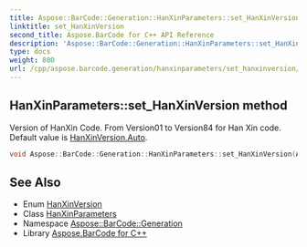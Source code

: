 ```yaml
---
title: Aspose::BarCode::Generation::HanXinParameters::set_HanXinVersion method
linktitle: set_HanXinVersion
second_title: Aspose.BarCode for C++ API Reference
description: 'Aspose::BarCode::Generation::HanXinParameters::set_HanXinVersion method. Version of HanXin Code. From Version01 to Version84 for Han Xin code. Default value is HanXinVersion.Auto in C++.'
type: docs
weight: 800
url: /cpp/aspose.barcode.generation/hanxinparameters/set_hanxinversion/
---
```

## HanXinParameters::set_HanXinVersion method


Version of HanXin Code. From Version01 to Version84 for Han Xin code. Default value is [HanXinVersion.Auto](../../hanxinversion/).

```cpp
void Aspose::BarCode::Generation::HanXinParameters::set_HanXinVersion(Aspose::BarCode::Generation::HanXinVersion value)
```

## See Also

* Enum [HanXinVersion](../../hanxinversion/)
* Class [HanXinParameters](../)
* Namespace [Aspose::BarCode::Generation](../../)
* Library [Aspose.BarCode for C++](../../../)
